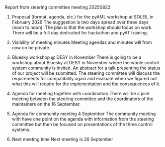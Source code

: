 Report from steering committee meeting 20250822

1. Proposal (format, agenda, etc.) for the pyAML workshop at SOLEIL in February 2026
The suggestion is two days spread over three days (noon to noon). The plan is that the workshop should focus on work. There will be a full day dedicated for hackathon and pyAT training.

2. Visibility of meeting minutes
Meeting agendas and minutes will from now on be private.

3. Bluesky workshop @ DESY in November
There is going to be a workshop about Bluesky at DESY in November where the whole control system community is invited. An abstract for a talk presenting the status of our project will be submitted. The steering committee will discuss the requirements for compatibility again and evaluate when we figured out what this will require for the implementation and the consequences of it.

4. Agenda for meeting together with coordinators
There will be a joint meeting between the steering committee and the coordinators of the maintainers on the 16 September.

5. Agenda for community meeting 4 September
The community meeting with have one point on the agenda with information from the steering committee but then be focused on presentations of the three control systems.

6. Next meeting time
Next meeting is 26 September
